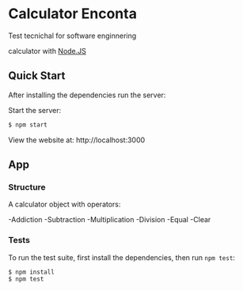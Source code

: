 # Calculator Enconta

Test tecnichal for software enginnering

calculator with [Node.JS](https://nodejs.org/es/)

## Quick Start

After installing the dependencies run the server:

Start the server:

```bash
$ npm start
```

View the website at: http://localhost:3000

## App

### Structure

A calculator object with operators:

-Addiction
-Subtraction
-Multiplication
-Division
-Equal
-Clear

### Tests

To run the test suite, first install the dependencies, then run `npm test`:

```bash
$ npm install
$ npm test
```
